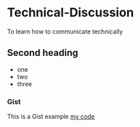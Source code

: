 # Technical-Discussion
To learn how to communicate technically

## Second heading

* one
* two
* three

### Gist
This is a Gist example [my code](https://gist.github.com/JANE0015/a57bc3b44eeb3788ea9e3cca14bd8cc0)
